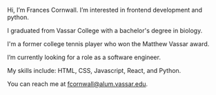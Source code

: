 Hi, I’m Frances Cornwall. I’m interested in frontend development and python.

I graduated from Vassar College with a bachelor's degree in biology.

I'm a former college tennis player who won the Matthew Vassar award.

I’m currently looking for a role as a software engineer.

My skills include: HTML, CSS, Javascript, React, and Python.

You can reach me at fcornwall@alum.vassar.edu.

<!---
francescorn/francescorn is a ✨ special ✨ repository because its `README.md` (this file) appears on your GitHub profile.
You can click the Preview link to take a look at your changes.
--->
